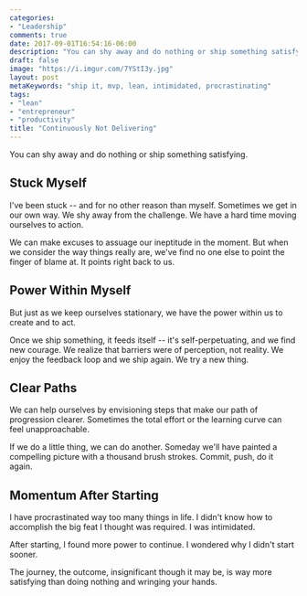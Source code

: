 ```yaml
---
categories:
- "Leadership"
comments: true
date: 2017-09-01T16:54:16-06:00
description: "You can shy away and do nothing or ship something satisfying."
draft: false
image: "https://i.imgur.com/7YStI3y.jpg"
layout: post
metaKeywords: "ship it, mvp, lean, intimidated, procrastinating"
tags:
- "lean"
- "entrepreneur"
- "productivity"
title: "Continuously Not Delivering"
---
```


You can shy away and do nothing or ship something satisfying.

<!--more-->

## Stuck Myself

I've been stuck -- and for no other reason than myself.  Sometimes we get in our own way.  We shy away from the challenge.  We have a hard time moving ourselves to action.

We can make excuses to assuage our ineptitude in the moment.  But when we consider the way things really are, we've find no one else to point the finger of blame at.  It points right back to us.

## Power Within Myself

But just as we keep ourselves stationary, we have the power within us to create and to act.

Once we ship something, it feeds itself -- it's self-perpetuating, and we find new courage.  We realize that barriers were of perception, not reality.  We enjoy the feedback loop and we ship again.  We try a new thing.

## Clear Paths

We can help ourselves by envisioning steps that make our path of progression clearer.  Sometimes the total effort or the learning curve can feel unapproachable.  

If we do a little thing, we can do another.  Someday we'll have painted a compelling picture with a thousand brush strokes.  Commit, push, do it again.

## Momentum After Starting

I have procrastinated way too many things in life.  I didn't know how to accomplish the big feat I thought was required.  I was intimidated.

After starting, I found more power to continue.  I wondered why I didn't start sooner.

The journey, the outcome, insignificant though it may be, is way more satisfying than doing nothing and wringing your hands.

